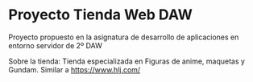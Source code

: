 # Proyecto Tienda Web DAW
Proyecto propuesto en la asignatura de desarrollo de aplicaciones en entorno servidor de 2º DAW

Sobre la tienda:
Tienda especializada en Figuras de anime, maquetas y Gundam.
Similar a https://www.hlj.com/ 

